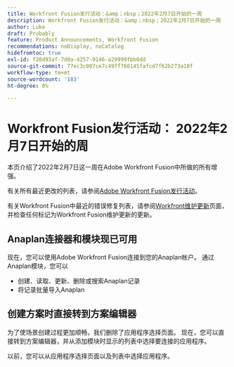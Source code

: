 ```yaml
---
title: Workfront Fusion发行活动：&amp；nbsp；2022年2月7日开始的一周
description: Workfront Fusion发行活动：&amp；nbsp；2022年2月7日开始的一周
author: Luke
draft: Probably
feature: Product Announcements, Workfront Fusion
recommendations: noDisplay, noCatalog
hidefromtoc: true
exl-id: f20d93af-7d0a-4257-9146-a29999fbb0dd
source-git-commit: 77ec3c007ce7c49ff760145fafcd7f62b273a18f
workflow-type: tm+mt
source-wordcount: '183'
ht-degree: 0%

---
```


# Workfront Fusion发行活动： 2022年2月7日开始的周

本页介绍了2022年2月7日这一周在Adobe Workfront Fusion中所做的所有增强。

有关所有最近更改的列表，请参阅[Adobe Workfront Fusion发行活动](/help/workfront-fusion/fusion-product-releases/fusion-release-activity.md)。

有关Workfront Fusion中最近的错误修复列表，请参阅[Workfront维护更新](https://experienceleague.adobe.com/docs/workfront-known-issues/releases/current-updates.html)页面，并检查任何标记为Workfront Fusion维护更新的更新。

## Anaplan连接器和模块现已可用

现在，您可以使用Adobe Workfront Fusion连接到您的Anaplan帐户。 通过Anaplan模块，您可以

* 创建、读取、更新、删除或搜索Anaplan记录
* 将记录批量导入Anaplan

## 创建方案时直接转到方案编辑器

为了使场景创建过程更加顺畅，我们删除了应用程序选择页面。 现在，您可以直接转到方案编辑器，并从添加模块时显示的列表中选择要连接的应用程序。

以前，您可以从应用程序选择页面以及列表中选择应用程序。
